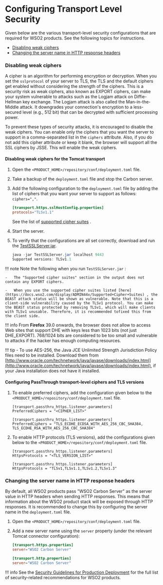 # Configuring Transport Level Security

Given below are the various transport-level security configurations that are required for WSO2 products. See the following topics for instructions.

-   [Disabling weak ciphers](#disabling-weak-ciphers)
-   [Changing the server name in HTTP response headers](#changing-the-server-name-in-http-response-headers)

### Disabling weak ciphers

A cipher is an algorithm for performing encryption or decryption. When you set the `sslprotocol` of your server to TLS, the TLS and the default ciphers get enabled without considering the strength of the ciphers. This is a security risk as weak ciphers, also known as EXPORT ciphers, can make your system vulnerable to attacks such as the Logjam attack on Diffie-Hellman key exchange. The Logjam attack is also called the Man-in-the-Middle attack. It downgrades your connection's encryption to a less-secured level (e.g., 512 bit) that can be decrypted with sufficient processing power.

To prevent these types of security attacks, it is encouraged to disable the weak ciphers. You can enable only the ciphers that you want the server to support in a comma-separated list in the `ciphers` attribute. Also, if you do not add this cipher attribute or keep it blank, the browser will support all the SSL ciphers by JSSE. This will enable the weak ciphers.

#### Disabling weak ciphers for the Tomcat transport

1.  Open the `<PRODUCT_HOME>/repository/conf/deployment.toml` file.
2.  Take a backup of the `deployment.toml` file and stop the Carbon server.
3.  Add the following configuration to the `deployment.toml` file by adding the list of ciphers that you want your server to support as follows: `ciphers=","`.

    ``` toml
    [transport.https.sslHostConfig.properties]
    protocols="TLSv1.1"
    ```
     See the list of [supported cipher suites](https://docs.wso2.com/display/ADMIN44x/Supported+Cipher+Suites) .

4.  Start the server.
5.  To verify that the configurations are all set correctly, download and run the [TestSSLServer.jar]({{base_path}}/assets/attachments/administer/TestSSLServer.jar).

    ``` java
    java -jar TestSSLServer.jar localhost 9443
    Supported versions: TLSv1.1
    ```

!!! note
    Note the following when you run `TestSSLServer.jar` :

    -   The "Supported cipher suites" section in the output does not contain any EXPORT ciphers.

    -   When you use the supported cipher suites listed [here](https://docs.wso2.com/display/ADMIN44x/Supported+Cipher+Suites) , the BEAST attack status will be shown as vulnerable. Note that this is a client-side vulnerability caused by the TLSv1 protocol. You can make the BEAST status protected by removing TLSv1, which will make clients with TLSv1 unusable. Therefore, it is recommended tofixed this from the client side.

!!! info
    From **Firefox** 39.0 onwards, the browser does not allow to access Web sites that support DHE with keys less than 1023 bits (not just DHE\_EXPORT). 768/1024 bits are considered to be too small and vulnerable to attacks if the hacker has enough computing resources.
    
!!! tip
    -   To use AES-256, the Java JCE Unlimited Strength Jurisdiction Policy files need to be installed. Download them from [http://www.oracle.com/technetwork/java/javase/downloads/index.html](http://www.oracle.com/technetwork/java/javase/downloads/index.html), if your Java installation does not have it installed.

#### Configuring PassThrough transport-level ciphers and TLS versions

1.  To enable preferred ciphers, add the configuration given below to the `<PRODUCT_HOME>/repository/conf/deployment.toml` file.

    ``` tab="Format"
    [transport.passthru_https.listener.parameters]
    PreferredCiphers = "<CIPHER_LIST>"
    ```

    ``` tab="Example"
    [transport.passthru_https.listener.parameters]
    PreferredCiphers = "TLS_ECDHE_ECDSA_WITH_AES_256_CBC_SHA384, TLS_ECDHE_RSA_WITH_AES_256_CBC_SHA384"
    ```

2. To enable HTTP protocols (TLS versions), add the configurations given below to the `<PRODUCT_HOME>/repository/conf/deployment.toml` file.

    ``` tab="Format"
    [transport.passthru_https.listener.parameters]
    HttpsProtocols = "<TLS_VERSION_LIST>"
    ```

    ``` tab="Example"
    [transport.passthru_https.listener.parameters]
    HttpsProtocols = "TLSv1,TLSv1.1,TLSv1.2,TLSv1.3"
    ```

### Changing the server name in HTTP response headers

By default, all WSO2 products pass "WSO2 Carbon Server" as the server value in HTTP headers when sending HTTP responses. This means that information about the WSO2 product stack will be exposed through HTTP responses. It is recommended to change this by configuring the server name in the `deployment.toml` file.

1.  Open the `<PRODUCT_HOME>/repository/conf/deployment.toml` file.
2.  Add a new server name using the `server` property (under the relevant Tomcat connector configuration):

    ``` toml
    [transport.https.properties]
    server="WSO2 Carbon Server"
    
    [transport.http.properties]
    server="WSO2 Carbon Server"
    ```

!!! info
    See the [Security Guidelines for Production Deployment](https://docs.wso2.com/display/ADMIN44x/Security+Guidelines+for+Production+Deployment) for the full list of security-related recommendations for WSO2 products.


